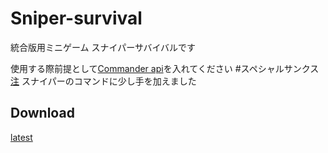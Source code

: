 # Sniper-survival
統合版用ミニゲーム スナイパーサバイバルです

使用する際前提として[Commander api](https://minecraft-mcworld.com/35108/)を入れてください
#スペシャルサンクス
[注](https://minecraft-mcworld.com/author/f208607544c25f19b8107433a0623ab45d8ac27b/)
スナイパーのコマンドに少し手を加えました

## Download
[latest](https://github.com/Remihura/Sniper-survival/releases/tag/latest)
